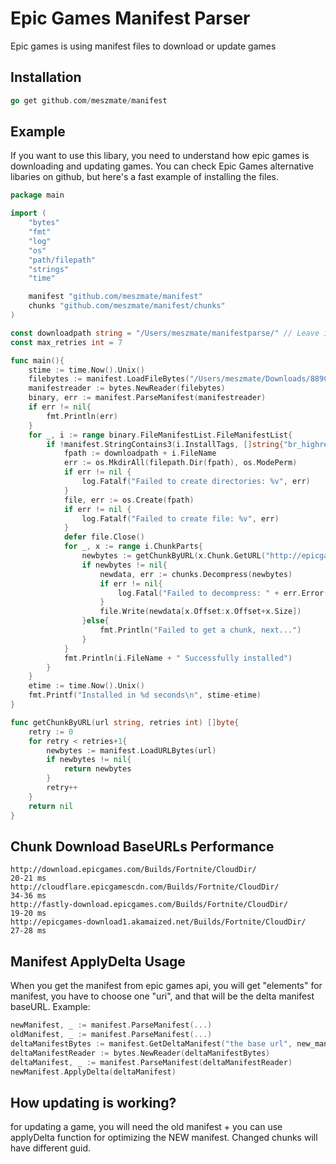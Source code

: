 # Epic Games Manifest Parser
Epic games is using manifest files to download or update games 

## Installation
```go
go get github.com/meszmate/manifest
```

## Example
If you want to use this libary, you need to understand how epic games is downloading and updating games. You can check Epic Games alternative libaries on github, but here's a fast example of installing the files.
```go
package main

import (
	"bytes"
	"fmt"
	"log"
	"os"
	"path/filepath"
	"strings"
	"time"

	manifest "github.com/meszmate/manifest"
	chunks "github.com/meszmate/manifest/chunks"
)

const downloadpath string = "/Users/meszmate/manifestparse/" // Leave it empty if you want to install in the current directory
const max_retries int = 7

func main(){
	stime := time.Now().Unix()
	filebytes := manifest.LoadFileBytes("/Users/meszmate/Downloads/889Cfv4W7UAZ6Jn0dUyIuV0kX7gTog.manifest") // manifest.LoadURLBytes("url") if you want to get the manifest from url
	manifestreader := bytes.NewReader(filebytes)
	binary, err := manifest.ParseManifest(manifestreader)
	if err != nil{
		fmt.Println(err)
	}
	for _, i := range binary.FileManifestList.FileManifestList{
		if !manifest.StringContains3(i.InstallTags, []string{"br_highres", "stw_highres", "core_highres", "ondemand", "sm6"}){ // "stw" if you dont want to install the save the world stuffs
			fpath := downloadpath + i.FileName
			err := os.MkdirAll(filepath.Dir(fpath), os.ModePerm)
			if err != nil {
				log.Fatalf("Failed to create directories: %v", err)
			}
			file, err := os.Create(fpath)
			if err != nil {
				log.Fatalf("Failed to create file: %v", err)
			}
			defer file.Close()
			for _, x := range i.ChunkParts{
				newbytes := getChunkByURL(x.Chunk.GetURL("http://epicgames-download1.akamaized.net/Builds/Fortnite/CloudDir/" + binary.Metadata.FeatureLevel.ChunkSubDir()), max_retries) 
				if newbytes != nil{
					newdata, err := chunks.Decompress(newbytes)
					if err != nil{
						log.Fatal("Failed to decompress: " + err.Error())
					}
					file.Write(newdata[x.Offset:x.Offset+x.Size])
				}else{
					fmt.Println("Failed to get a chunk, next...")
				}
			}
			fmt.Println(i.FileName + " Successfully installed")
		}
	}
	etime := time.Now().Unix()
	fmt.Printf("Installed in %d seconds\n", stime-etime)
}

func getChunkByURL(url string, retries int) []byte{
	retry := 0
	for retry < retries+1{
		newbytes := manifest.LoadURLBytes(url)
		if newbytes != nil{
			return newbytes
		}
		retry++
	}
	return nil
}
```
## Chunk Download BaseURLs Performance
```
http://download.epicgames.com/Builds/Fortnite/CloudDir/       		20-21 ms
http://cloudflare.epicgamescdn.com/Builds/Fortnite/CloudDir/  		34-36 ms
http://fastly-download.epicgames.com/Builds/Fortnite/CloudDir/ 		19-20 ms
http://epicgames-download1.akamaized.net/Builds/Fortnite/CloudDir/      27-28 ms
```

## Manifest ApplyDelta Usage
When you get the manifest from epic games api, you will get "elements" for manifest, you have to choose one "uri", and that will be the delta manifest baseURL. Example:
```go
newManifest, _ := manifest.ParseManifest(...)
oldManifest, _ := manifest.ParseManifest(...)
deltaManifestBytes := manifest.GetDeltaManifest("the base url", new_manifest.Metadata.BuildId, old_manifest.Metadata.BuildId)
deltaManifestReader := bytes.NewReader(deltaManifestBytes)
deltaManifest, _ := manifest.ParseManifest(deltaManifestReader)
newManifest.ApplyDelta(deltaManifest)
```

## How updating is working?
for updating a game, you will need the old manifest + you can use applyDelta function for optimizing the NEW manifest. Changed chunks will have different guid.


